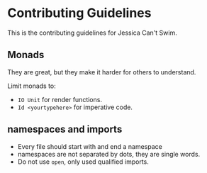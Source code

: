 # Contributing Guidelines

This is the contributing guidelines for Jessica Can't Swim.

## Monads

They are great, but they make it harder for others to understand.

Limit monads to:

* `IO Unit` for render functions.
* `Id <yourtypehere>` for imperative code.

## namespaces and imports

* Every file should start with and end a namespace
* namespaces are not separated by dots, they are single words.
* Do not use `open`, only used qualified imports.
